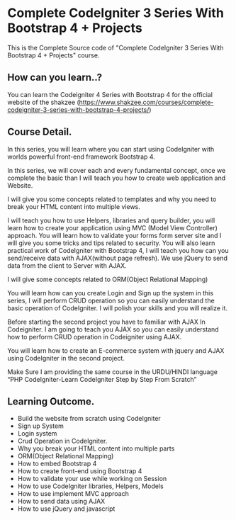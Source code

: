 # Complete CodeIgniter 3 Series With Bootstrap 4 + Projects
This is the Complete Source code of "Complete CodeIgniter 3 Series With Bootstrap 4 + Projects" course.

## How can you learn..?
You can learn the Codeigniter 4 Series with Bootstrap 4 for the official website of the shakzee (https://www.shakzee.com/courses/complete-codeigniter-3-series-with-bootstrap-4-projects/)


## Course Detail.
In this series, you will learn where you can start using CodeIgniter with worlds powerful front-end framework Bootstrap 4.

In this series, we will cover each and every fundamental concept, once we complete the basic than I will teach you how to create web application and Website.

I will give you some concepts related to templates and why you need to break your HTML content into multiple views.

I will teach you how to use Helpers, libraries and query builder, you will learn how to create your application using MVC (Model View Controller) approach.
You will learn how to validate your forms form server site and I will give you some tricks and tips related to security.
You will also learn practical work of CodeIgniter with Bootstrap 4, I will teach you how can you send/receive data with AJAX(without page refresh). We use jQuery to send data from the client to Server with AJAX.

I will give some concepts related to ORM(Object Relational Mapping)

You will learn how can you create  Login and Sign up the system in this series, I will perform CRUD operation so you can easily understand the basic operation of CodeIgniter.
I will polish your skills and you will realize it.

Before starting the second project you have to familiar with AJAX In Codeigniter. I am going to teach you AJAX so you can easily understand how to perform CRUD operation in Codeigniter using AJAX.

You will learn how to create an E-commerce system with jquery and AJAX using CodeIgniter in the second project.

Make Sure I am providing the same course in the URDU/HINDI language “PHP CodeIgniter-Learn CodeIgniter Step by Step From Scratch”

## Learning Outcome.
- Build the website from scratch using CodeIgniter
- Sign up System
- Login system
- Crud Operation in CodeIgniter.
- Why you break your HTML content into multiple parts
- ORM(Object Relational Mapping)
- How to embed Bootstrap 4
- How to create front-end using Bootstrap 4
- How to validate your use while working on Session
- How to use CodeIgniter libraries, Helpers, Models
- How to use implement MVC approach
- How to send data using AJAX
- How to use jQuery and javascript


